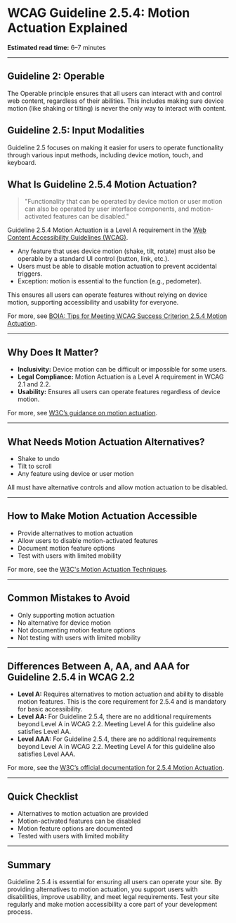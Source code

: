<!--
title: 2.5.4 - Motion Actuation
series: Making the Web Accessible for All
description: A practical guide to WCAG Guideline 2.5.4 (Motion Actuation)—what it means, why it matters, and how to ensure users can operate functionality without device motion.
keywords: wcag 2.5.4, motion actuation, accessibility, web standards, digital inclusion
image: WCAG-Series-2.5.4.png
imageAlt: Blue text on yellow background saying, "Web Content Accessibiilty Guiedlines (WCAG) 2.5.4 Explained, Motion Actuation"
status: published
date: 2025-07-03
excerpt: This guideline ensures users can operate functionality without relying on device motion.
next: /wcag/WCAG-Guideline-2-5-5-Target-Size-Explained, Guideline 2.5.5 - Target Size
previous: /wcag/WCAG-Guideline-2-5-3-Label-in-Name-Explained, Guideline 2.5.3 - Label in Name
-->

# **WCAG Guideline 2.5.4: Motion Actuation Explained**

**Estimated read time:** 6–7 minutes

---

## **Guideline 2: Operable**

The Operable principle ensures that all users can interact with and control web content, regardless of their abilities. This includes making sure device motion (like shaking or tilting) is never the only way to interact with content.

## **Guideline 2.5: Input Modalities**

Guideline 2.5 focuses on making it easier for users to operate functionality through various input methods, including device motion, touch, and keyboard.

## **What Is Guideline 2.5.4 Motion Actuation?**

<!-- [Illustration: User operating a feature with a button instead of shaking device] -->

> "Functionality that can be operated by device motion or user motion can also be operated by user interface components, and motion-activated features can be disabled."

Guideline 2.5.4 Motion Actuation is a Level A requirement in the [Web Content Accessibility Guidelines (WCAG)](https://www.w3.org/WAI/WCAG22/quickref/#motion-actuation).

- Any feature that uses device motion (shake, tilt, rotate) must also be operable by a standard UI control (button, link, etc.).
- Users must be able to disable motion actuation to prevent accidental triggers.
- Exception: motion is essential to the function (e.g., pedometer).

This ensures all users can operate features without relying on device motion, supporting accessibility and usability for everyone.

For more, see [BOIA: Tips for Meeting WCAG Success Criterion 2.5.4 Motion Actuation](https://www.boia.org/blog/tips-for-meeting-wcag-success-criterion-2.5.4-motion-actuation).

---

## **Why Does It Matter?**

<!-- [Infographic: User with limited mobility, button press, and device motion] -->

- **Inclusivity:** Device motion can be difficult or impossible for some users.
- **Legal Compliance:** Motion Actuation is a Level A requirement in WCAG 2.1 and 2.2.
- **Usability:** Ensures all users can operate features regardless of device motion.

For more, see [W3C’s guidance on motion actuation](https://www.w3.org/WAI/WCAG22/Understanding/motion-actuation.html).

---

## **What Needs Motion Actuation Alternatives?**

<!-- [Grid: Shake to undo, tilt to scroll, all with button alternatives] -->

- Shake to undo
- Tilt to scroll
- Any feature using device or user motion

All must have alternative controls and allow motion actuation to be disabled.

---

## **How to Make Motion Actuation Accessible**

<!-- [Side-by-side code snippets: Button alternative, motion activation]
[Example: Settings panel for motion features] -->

- Provide alternatives to motion actuation
- Allow users to disable motion-activated features
- Document motion feature options
- Test with users with limited mobility

For more, see the [W3C's Motion Actuation Techniques](https://www.w3.org/WAI/WCAG22/Techniques/general/G219).

---

## **Common Mistakes to Avoid**

<!-- [Do/Don't graphic: Left side with button alternative, right side with only motion] -->

- Only supporting motion actuation
- No alternative for device motion
- Not documenting motion feature options
- Not testing with users with limited mobility

---

## **Differences Between A, AA, and AAA for Guideline 2.5.4 in WCAG 2.2**

<!-- [Infographic: Three columns labeled A, AA, AAA with example requirements for each] -->

- **Level A:** Requires alternatives to motion actuation and ability to disable motion features. This is the core requirement for 2.5.4 and is mandatory for basic accessibility.
- **Level AA:** For Guideline 2.5.4, there are no additional requirements beyond Level A in WCAG 2.2. Meeting Level A for this guideline also satisfies Level AA.
- **Level AAA:** For Guideline 2.5.4, there are no additional requirements beyond Level A in WCAG 2.2. Meeting Level A for this guideline also satisfies Level AAA.

For more, see the [W3C’s official documentation for 2.5.4 Motion Actuation](https://www.w3.org/WAI/WCAG22/Understanding/motion-actuation.html).

---

## **Quick Checklist**

<!-- [Checklist graphic: Icons for each item (motion, button, disable, etc.)] -->

- Alternatives to motion actuation are provided
- Motion-activated features can be disabled
- Motion feature options are documented
- Tested with users with limited mobility

---

## **Summary**

<!-- [Illustration: User operating a feature with a button in a web app] -->

Guideline 2.5.4 is essential for ensuring all users can operate your site. By providing alternatives to motion actuation, you support users with disabilities, improve usability, and meet legal requirements. Test your site regularly and make motion accessibility a core part of your development process.

